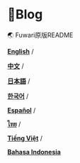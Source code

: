 # 🍥Blog

🌏 Fuwari原版README

[**English**](https://github.com/saicaca/fuwari/blob/main/README.md) /

[**中文**](https://github.com/saicaca/fuwari/blob/main/docs/README.zh-CN.md) /

[**日本語**](https://github.com/saicaca/fuwari/blob/main/docs/README.ja.md) /

[**한국어**](https://github.com/saicaca/fuwari/blob/main/docs/README.ko.md) /

[**Español**](https://github.com/saicaca/fuwari/blob/main/docs/README.es.md) /

[**ไทย**](https://github.com/saicaca/fuwari/blob/main/docs/README.th.md) /

[**Tiếng Việt**](https://github.com/saicaca/fuwari/blob/main/docs/README.vi.md) /

[**Bahasa Indonesia**](https://github.com/saicaca/fuwari/blob/main/docs/README.id.md)
